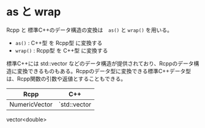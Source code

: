 # as と wrap

Rcpp と 標準C++のデータ構造の変換は　`as()` と `wrap()` を用いる。

* `as()` : C++型 を Rcpp型 に変換する
* `wrap()` : Rcpp型 を C++型 に変換する

標準C++には std::vector などのデータ構造が提供されており、Rcppのデータ構造に変換できるものもある。Rcppのデータ型に変換できる標準C++データ型は、Rcpp関数の引数や返値とすることもできる。

| Rcpp | C++ |
| -- | -- |
| NumericVector | `std::vector<double> |

vector\<double\>


